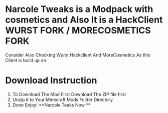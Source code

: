 
# Narcole Tweaks is a Modpack with cosmetics and Also It is a HackClient WURST FORK / MORECOSMETICS FORK

Consider Also Checking Wurst Hackclient And MoreCosmetics As this Client is build up on 


# Download Instruction 

1. To Download The Mod First Download The ZIP file first
2. Unzip it to Your Minecraft Mods Folder Directory
3. Done Enjoy! **Narcole Teaks Now **

